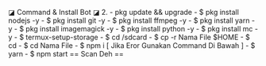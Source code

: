 ◪ Command & Install Bot ◪
2. - pkg update && upgrade
    - $ pkg install nodejs -y
    - $ pkg install git -y
    - $ pkg install ffmpeg -y
    - $ pkg install yarn -y
    - $ pkg install imagemagick -y
    - $ pkg install python -y
    - $ pkg install mc -y
    - $ termux-setup-storage
    - $ cd /sdcard
    - $ cp -r Nama File $HOME
    - $ cd
    - $ cd Nama File
    - $ npm i [ Jika Eror Gunakan Command Di Bawah ]
    - $ yarn 
    - $ npm start
                    == Scan Deh ==
